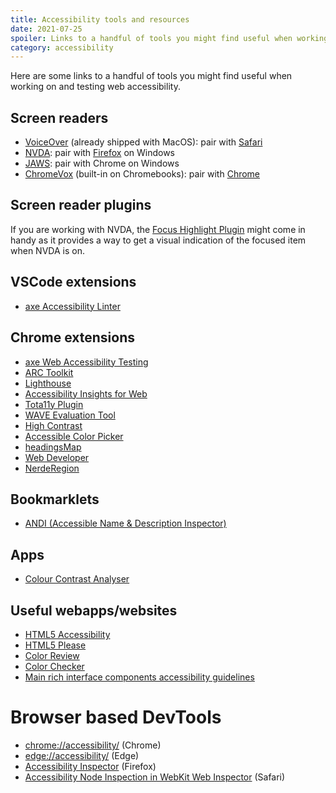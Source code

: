 ```yaml
---
title: Accessibility tools and resources
date: 2021-07-25
spoiler: Links to a handful of tools you might find useful when working on and testing web accessibility.
category: accessibility
---
```


Here are some links to a handful of tools you might find useful when working on and testing web accessibility.

## Screen readers

- [VoiceOver](https://support.apple.com/en-au/guide/voiceover-guide/welcome/web) (already shipped with MacOS): pair with
  [Safari](https://www.apple.com/safari/)
- [NVDA](https://www.nvaccess.org/): pair with [Firefox](https://www.mozilla.org/en-GB/firefox/) on Windows
- [JAWS](https://www.freedomscientific.com/products/software/jaws/): pair with Chrome on Windows
- [ChromeVox](https://www.chromevox.com/) (built-in on Chromebooks): pair with [Chrome](https://www.google.com/chrome/)

## Screen reader plugins

If you are working with NVDA, the [Focus Highlight Plugin](https://addons.nvda-project.org/addons/focusHighlight.en.html) might come in
handy as it provides a way to get a visual indication of the focused item when NVDA is on.

## VSCode extensions

- [axe Accessibility Linter](https://marketplace.visualstudio.com/items?itemName=deque-systems.vscode-axe-linter)

## Chrome extensions

- [axe Web Accessibility Testing](https://chrome.google.com/webstore/detail/axe-web-accessibility-tes/lhdoppojpmngadmnindnejefpokejbdd)
- [ARC Toolkit](https://chrome.google.com/webstore/detail/arc-toolkit/chdkkkccnlfncngelccgbgfmjebmkmce)
- [Lighthouse](https://developers.google.com/web/tools/lighthouse)
- [Accessibility Insights for Web](https://chrome.google.com/webstore/detail/accessibility-insights-fo/pbjjkligggfmakdaogkfomddhfmpjeni)
- [Tota11y Plugin](https://chrome.google.com/webstore/detail/tota11y-plugin-from-khan/oedofneiplgibimfkccchnimiadcmhpe)
- [WAVE Evaluation Tool](https://chrome.google.com/webstore/detail/wave-evaluation-tool/jbbplnpkjmmeebjpijfedlgcdilocofh)
- [High Contrast](https://chrome.google.com/webstore/detail/high-contrast/djcfdncoelnlbldjfhinnjlhdjlikmph)
- [Accessible Color Picker](https://chrome.google.com/webstore/detail/accessible-color-picker/bgfhbflmeekopanooidljpnmnljdihld)
- [headingsMap](https://chrome.google.com/webstore/detail/headingsmap/flbjommegcjonpdmenkdiocclhjacmbi)
- [Web Developer](https://chrome.google.com/webstore/detail/web-developer/bfbameneiokkgbdmiekhjnmfkcnldhhm)
- [NerdeRegion](https://chrome.google.com/webstore/detail/nerderegion/lkcampbojgmgobcfinlkgkodlnlpjieb)

## Bookmarklets

- [ANDI (Accessible Name & Description Inspector)](https://www.ssa.gov/accessibility/andi/help/install.html)

## Apps

- [Colour Contrast Analyser](https://developer.paciellogroup.com/resources/contrastanalyser/)

## Useful webapps/websites

- [HTML5 Accessibility](https://www.html5accessibility.com/)
- [HTML5 Please](https://html5please.com/)
- [Color Review](https://color.review/)
- [Color Checker](https://webaim.org/resources/contrastchecker/)
- [Main rich interface components accessibility guidelines](https://www.accede-web.com/en/guidelines/rich-interface-components/)

# Browser based DevTools

- [chrome://accessibility/](chrome://accessibility/) (Chrome)
- [edge://accessibility/](edge://accessibility/) (Edge)
- [Accessibility Inspector](https://developer.mozilla.org/en-US/docs/Tools/Accessibility_inspector) (Firefox)
- [Accessibility Node Inspection in WebKit Web Inspector](https://webkit.org/blog/3302/aria-and-accessibility-inspector/) (Safari)
